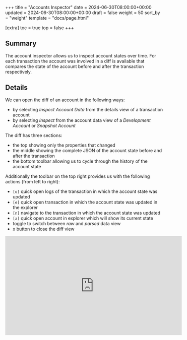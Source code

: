 +++
title = "Accounts Inspector"
date = 2024-06-30T08:00:00+00:00
updated = 2024-06-30T08:00:00+00:00
draft = false
weight = 50
sort_by = "weight"
template = "docs/page.html"

[extra]
toc = true
top = false
+++

## Summary

The account inspector allows us to inspect account states over time. For each transaction the
account was involved in a diff is available that compares the state of the account before and
after the transaction respectively.

## Details

We can open the diff of an account in the following ways:

- by selecting _Inspect Account Data_ from the details view of a transaction account
- by selecting _Inspect_ from the account data view of a _Development Account_ or _Snapshot Account_

The diff has three sections:

- the top showing only the properties that changed
- the middle showing the complete JSON of the account state before and after the transaction
- the bottom toolbar allowing us to cycle through the history of the account state

Additionally the toolbar on the top right provides us with the following actions (from left to
right):

- `[o]` quick open logs of the transaction in which the account state was updated
- `[e]` quick open transaction in which the account state was updated in the explorer
- `[n]` navigate to the transaction in which the account state was updated
- `[a]` quick open account in explorer which will show its current state
- toggle to switch between _raw_ and _parsed_ data view
- x button to close the diff view

<iframe width="560" height="315" src="https://www.youtube.com/embed/yyVF_fgHonQ?si=VCZggjXwc4eI4IpX&amp;start=340" title="YouTube video player" frameborder="0" allow="accelerometer; autoplay; clipboard-write; encrypted-media; gyroscope; picture-in-picture; web-share" referrerpolicy="strict-origin-when-cross-origin" allowfullscreen></iframe>
